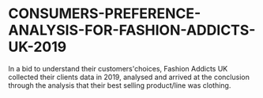 # CONSUMERS-PREFERENCE-ANALYSIS-FOR-FASHION-ADDICTS-UK-2019
In a bid to understand their customers'choices, Fashion Addicts UK collected their clients data in 2019, analysed and arrived at the conclusion through the analysis that their best selling product/line was clothing.
